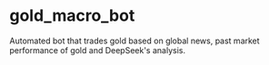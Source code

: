 # gold_macro_bot
Automated bot that trades gold based on global news, past market performance of gold and DeepSeek's analysis.
